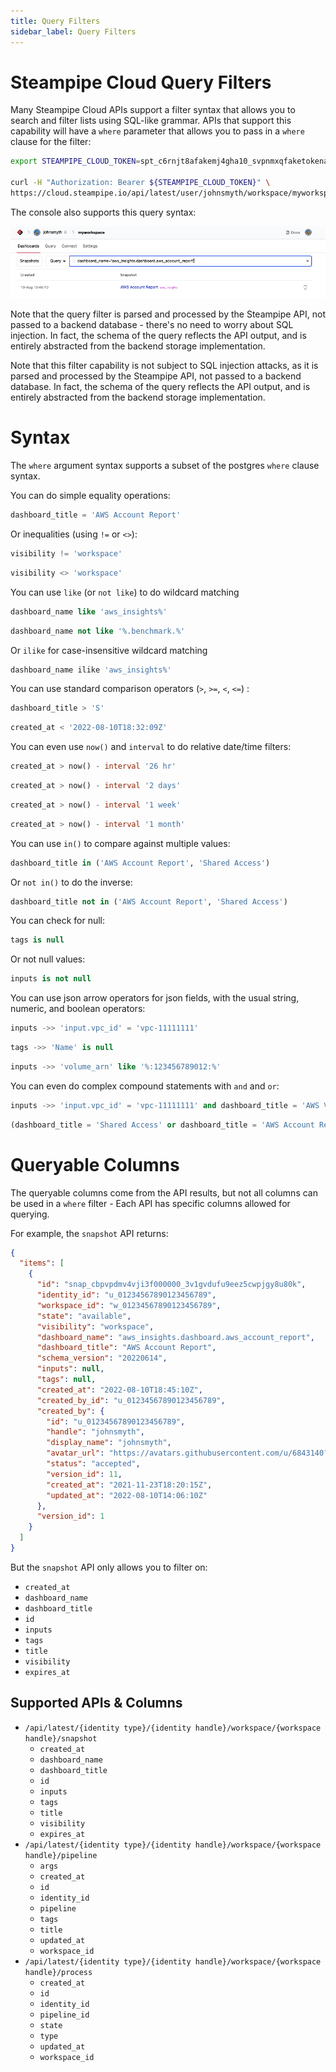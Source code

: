 ```yaml
---
title: Query Filters
sidebar_label: Query Filters
---
```


# Steampipe Cloud Query Filters

Many Steampipe Cloud APIs support a filter syntax that allows you to search and filter lists using SQL-like grammar.  APIs that support this capability will have a `where` parameter that allows you to pass in a `where` clause for the filter:

```bash
export STEAMPIPE_CLOUD_TOKEN=spt_c6rnjt8afakemj4gha10_svpnmxqfaketokenad431k

curl -H "Authorization: Bearer ${STEAMPIPE_CLOUD_TOKEN}" \
https://cloud.steampipe.io/api/latest/user/johnsmyth/workspace/myworkspace/snapshot?where="dashboard_name='aws_insights.dashboard.aws_account_report'" 
```


The console also supports this query syntax:

<img src="/images/docs/cloud/api_filter_query_ex1.png" width="600pt"/>
<br />


Note that the query filter is parsed and processed by the Steampipe API, not passed to a backend database - there's no need to worry about SQL injection.  In fact, the schema of the query reflects the API output, and is entirely abstracted from the backend storage implementation.


Note that this filter capability is not subject to SQL injection attacks, as it is parsed and processed by the Steampipe API, not passed to a backend database.  In fact, the schema of the query reflects the API output, and is entirely abstracted from the backend storage implementation.


# Syntax

The `where` argument syntax supports a subset of the postgres `where` clause syntax. 

You can do simple equality operations:
```sql
dashboard_title = 'AWS Account Report'
```

Or inequalities (using `!=` or `<>`):
```sql
visibility != 'workspace'
```
```sql
visibility <> 'workspace'
```

You can use `like` (or `not like`) to do wildcard matching
```sql
dashboard_name like 'aws_insights%'
```
```sql
dashboard_name not like '%.benchmark.%'
```

Or `ilike` for case-insensitive wildcard matching
```sql
dashboard_name ilike 'aws_insights%'
```

You can use standard comparison operators (`>`, `>=`, `<`, `<=`) \:

```sql
dashboard_title > 'S'
```
```sql
created_at < '2022-08-10T18:32:09Z'
```


You can even use `now()` and `interval` to do relative date/time filters:
```sql
created_at > now() - interval '26 hr'
```
```sql
created_at > now() - interval '2 days'
```
```sql
created_at > now() - interval '1 week'
```
```sql
created_at > now() - interval '1 month'
```


<!--
Boolean
```sql 
!!! We dont have any Boolean fields currently
```
<-->

You can use `in()` to compare against multiple values:
```sql
dashboard_title in ('AWS Account Report', 'Shared Access')
```

Or `not in()` to do the inverse:
```sql
dashboard_title not in ('AWS Account Report', 'Shared Access')
```

You can check for null:
```sql
tags is null
```

Or  not null values:
```sql
inputs is not null
```

You can use json arrow operators for json fields, with the usual string, numeric, and boolean operators:
```sql
inputs ->> 'input.vpc_id' = 'vpc-11111111'
```
```sql
tags ->> 'Name' is null
```
```sql
inputs ->> 'volume_arn' like '%:123456789012:%'
```

You can even do complex compound statements with `and` and  `or`:
```sql
inputs ->> 'input.vpc_id' = 'vpc-11111111' and dashboard_title = 'AWS VPC Detail'
```
```sql
(dashboard_title = 'Shared Access' or dashboard_title = 'AWS Account Report') and created_at > '2022-08-10T18:32:09Z' 
```

# Queryable Columns
The queryable columns come from the API results, but not all columns can be used in a `where` filter - Each API has specific columns allowed for querying. 

For example, the `snapshot` API returns:

```json
{
  "items": [
    {
      "id": "snap_cbpvpdmv4vji3f000000_3v1gvdufu9eez5cwpjgy8u80k",
      "identity_id": "u_01234567890123456789",
      "workspace_id": "w_01234567890123456789",
      "state": "available",
      "visibility": "workspace",
      "dashboard_name": "aws_insights.dashboard.aws_account_report",
      "dashboard_title": "AWS Account Report",
      "schema_version": "20220614",
      "inputs": null,
      "tags": null,
      "created_at": "2022-08-10T18:45:10Z",
      "created_by_id": "u_01234567890123456789",
      "created_by": {
        "id": "u_01234567890123456789",
        "handle": "johnsmyth",
        "display_name": "johnsmyth",
        "avatar_url": "https://avatars.githubusercontent.com/u/6843140?v=4",
        "status": "accepted",
        "version_id": 11,
        "created_at": "2021-11-23T18:20:15Z",
        "updated_at": "2022-08-10T14:06:10Z"
      },
      "version_id": 1
    }
  ]
}
```

But the `snapshot` API only allows you to filter on:
  - `created_at`
  - `dashboard_name`
  - `dashboard_title`
  - `id`
  - `inputs`
  - `tags`
  - `title`
  - `visibility`
  - `expires_at`


## Supported APIs & Columns

- `/api/latest/{identity type}/{identity handle}/workspace/{workspace handle}/snapshot`
  - `created_at`
  - `dashboard_name`
  - `dashboard_title`
  - `id`
  - `inputs`
  - `tags`
  - `title`
  - `visibility`
  - `expires_at`
- `/api/latest/{identity type}/{identity handle}/workspace/{workspace handle}/pipeline`
  - `args`
  - `created_at`
  - `id`
  - `identity_id`
  - `pipeline`
  - `tags`
  - `title`
  - `updated_at`
  - `workspace_id`
- `/api/latest/{identity type}/{identity handle}/workspace/{workspace handle}/process`
  - `created_at`
  - `id`
  - `identity_id`
  - `pipeline_id`
  - `state`
  - `type`
  - `updated_at`
  - `workspace_id`